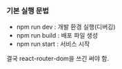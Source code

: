 ### 기본 실행 문법

- npm run dev : 개발 환경 실행(디버깅)
- npm run build : 배포 파일 생성
- npm run start : 서비스 시작



결국 react-router-dom을 쓰긴 써야 함.

